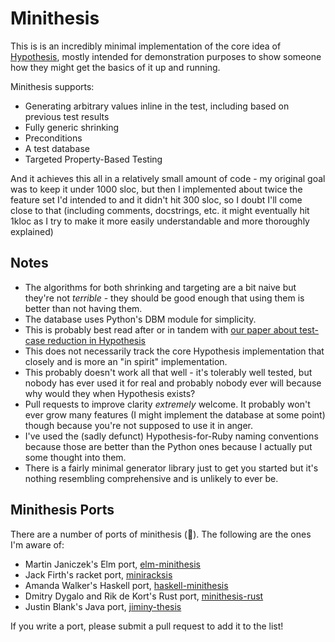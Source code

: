 # Minithesis

This is is an incredibly minimal implementation of the core idea of [Hypothesis](https://github.com/HypothesisWorks/hypothesis),
mostly intended for demonstration purposes to show someone how they might
get the basics of it up and running.

Minithesis supports:

* Generating arbitrary values inline in the test, including based on previous test results
* Fully generic shrinking
* Preconditions
* A test database
* Targeted Property-Based Testing

And it achieves this all in a relatively small amount of code - my original goal was to keep it under 1000 sloc, but then I implemented about twice the feature set I'd intended to and it didn't hit 300 sloc,
so I doubt I'll come close to that (including comments, docstrings, etc. it might eventually hit 1kloc as I try to make it more easily understandable and more thoroughly explained)

## Notes

* The algorithms for both shrinking and targeting are a bit naive but they're not *terrible* - they should be good enough that using them is better than not having them.
* The database uses Python's DBM module for simplicity. 
* This is probably best read after or in tandem with [our paper about test-case reduction in Hypothesis](https://drmaciver.github.io/papers/reduction-via-generation-preview.pdf)
* This does not necessarily track the core Hypothesis implementation that closely and is more an "in spirit" implementation.
* This probably doesn't work all that well - it's tolerably well tested, but nobody has ever used it for real and probably nobody ever will because why would they when Hypothesis exists?
* Pull requests to improve clarity *extremely* welcome. It probably won't ever grow many features (I might implement the database at some point) though because you're not supposed to use it in anger.
* I've used the (sadly defunct) Hypothesis-for-Ruby naming conventions because those are better than the Python ones because I actually put some thought into them.
* There is a fairly minimal generator library just to get you started but it's nothing resembling comprehensive and is unlikely to ever be.


## Minithesis Ports

There are a number of ports of minithesis (:tada:). The following are the ones I'm aware of:

* Martin Janiczek's Elm port, [elm-minithesis](https://github.com/Janiczek/elm-minithesis)
* Jack Firth's racket port, [miniracksis](https://github.com/jackfirth/miniracksis/)
* Amanda Walker's Haskell port, [haskell-minithesis](https://github.com/AnOctopus/haskell-minithesis)
* Dmitry Dygalo and Rik de Kort's Rust port, [minithesis-rust](https://github.com/Rik-de-Kort/minithesis-rust)
* Justin Blank's Java port, [jiminy-thesis](https://github.com/hyperpape/jiminy-thesis)

If you write a port, please submit a pull request to add it to the list!
